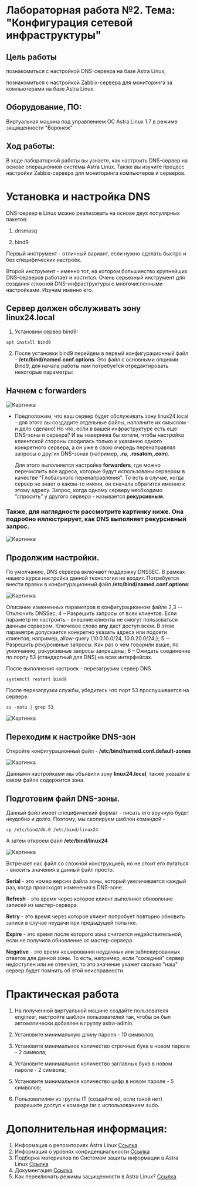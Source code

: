 # Лабораторная работа №2. Тема: "Конфигурация сетевой инфраструктуры"
Цель работы
----------

познакомиться с настройкой DNS-сервера на базе Astra Linux;

познакомиться с настройкой Zabbix-сервера для мониторинга за компьютерами на базе Astra Linux.




Оборудование, ПО:
----------
Виртуальная машина под управлением ОС Astra Linux 1.7  в режиме защищенности "Воронеж"


Ход работы:
----------
В ходе лабораторной работы вы узнаете, как настроить DNS-сервер на основе операционной системы Astra Linux. Также вы изучите процесс настройки Zabbix-сервера для мониторинга компьютеров и серверов.


# Установка и настройка DNS

DNS-сервер в Linux можно реализовать на основе двух популярных пакетов: 

1. dnsmasq

2. bind9

Первый инструмент - отличный вариант, если нужно сделать быстро и без специфических настроек. 

Второй инструмент - именно тот, на котором большинство крупнейших DNS-серверов работает и хостится. Очень серьезный инструмент для создания сложной DNS-инфраструктуры с многочисленными настройками. Изучим именно его. 

## Сервер должен обслуживать зону linux24.local

1. Установим сервер bind9:

```
apt install bind9
```

2. После установки bind9 перейдем в первый конфигурационный файл - **/etc/bind/named.conf.options**. Это файл с основными опциями Bind9, для начала работы нам потребуется отредактировать некоторые параметры: 

## Начнем с **forwarders**

![Картинка](Screen1.png)

* Предположим, что ваш сервер будет обслуживать зону linux24.local - для этого вы создадите отдельные файлы, наполните их смыслом  - и дело сделано! Но что, если в вашей инфраструктуре есть еще DNS-зоны и сервера? И вы наверняка бы хотели, чтобы настройка клиентской стороны сводилась только к указанию одного конкретного сервера, а он уже в свою очередь перенаправлял запросы о других DNS-зонах (например, **.ru**, **.rosatom**,**.com**). 

  Для этого выполняется настройка **forwarders**, где можно перечислить все адреса, которые будут использованы сервером в качестве "Глобального перенаправления". То есть в случае, когда сервер не знает о каком-то имени, он сначала обратится именно к этому адресу. Запрос, когда одному серверу необходимо "спросить" у другого сервера - называется **рекурсивным**. 


### Также, для наглядности рассмотрите картинку ниже. Она подробно иллюстрирует, как DNS выполняет рекурсивный запрос.

![Картинка](Screen2.png)

## Продолжим настройки.

По умолчанию, DNS сервера включают поддержку DNSSEC. В рамках нашего курса настройка данной технологии не входит. Потребуется внести правки в конфигурационный файл **/etc/bind/named.conf.options**:

![Картинка](Screen3.png)

Описание измененных параметров в конфигурационном файле
2,3 -- Отключить DNSSec;
4 – Разрешить запросы от всех клиентов. Если параметр не настроить - внешние клиенты не смогут пользоваться данным сервером. Ключевое слово **any** даст доступ всем. В этом параметре допускается конкретно указать адреса или подсети клиентов, например, allow-query {10.0.10.0/24, 10.0.20.0/24;};
5 -- Разрешить рекурсивные запросы. Как раз о чем говорили выше, по умолчанию, рекурсивные запросы запрещены;
6 – Ожидать соединение по порту 53 (стандартный для DNS) на всех интерфейсах.

После выполнения настроек - перезагрузим сервер DNS

```
systemctl restart bind9
```

После перезагрузки службы, убедитесь что порт 53 прослушивается на сервере.

```
ss -natu | grep 53
```

![Картинка](Screen4.png)

## Переходим к настройке DNS-зон

Откройте конфигурационный файл - **/etc/bind/named.conf.default-zones**

![Картинка](Screen5.png)

Данными настройками мы объявили зону **linux24.local**, также указали в каком файле содержится зона. 

## Подготовим файл DNS-зоны.

Данный файл имеет специфический формат - писать его вручную будет неудобно и долго. Поэтому, мы скопируем шаблон командой - 

```
cp /etc/bind/db.0 /etc/bind/linux24
```

А затем откроем файл **/etc/bind/linux24**

![Картинка](Screen6.png)

Встречает нас файл со сложной конструкцией, но не стоит его пугаться - вносить значения в данный файл просто. 

**Serial** - это номер версии файла зоны, который увеличивается каждый раз, когда происходят изменения в DNS-зоне.

**Refresh** - это время через которое клиент выполняет обновление записей из мастер-сервера.

**Retry** - это время через которое клиент попробует повторно обновить записи в случае неудачи при предыдущей попытке.

**Expire** - это время после которого зона считается недействительной, если не получила обновление от мастер-сервера.

**Negative** - это время кеширования неудачных или заблокированных ответов для данной зоны. То есть, например, если "соседний" сервер недоступен или не отвечает, то это значение укажет сколько "наш" сервер будет помнить об этой неисправности.







































# Практическая работа

1) На полученной виртуальной машине создайте пользователя engineer, настройте шаблон пользователей так, чтобы он был автоматически добавлен в группу astra-admin.

2) Установите минимальную длину пароля - 10 символов;

3) Установите минимальное количество строчных букв в новом пароле - 2 символа;

4) Установите минимальное количество заглавных букв в новом пароле - 2 символа;

5) Установите минимальное количество цифр в новом пароле - 5 символов;

6) Пользователям из группы IT (создайте её, если такой нет) разрешите доступ к команде tar с использованием sudo.




# Дополнительная информация:
1) Информация о репозиториях Astra Linux [Ссылка](https://wiki.astralinux.ru/pages/viewpage.action?pageId=158598882)
2) Информация о уровнях конфиденциальности [Ссылка](https://wiki.astralinux.ru/pages/viewpage.action?pageId=27362553)
3) Подборка материалов по Системам защиты информации в Astra Linux [Ссылка](https://telegra.ph/Podborka-materialov-po-SZI-Astra-Linux-11-25)
4) Документация [Ссылка](https://wiki.astralinux.ru/pages/viewpage.action?pageId=137563555)
5) Как переключать режимы защищенности в Astra Linux? [Ссылка](https://wiki.astralinux.ru/pages/viewpage.action?pageId=109020865)
